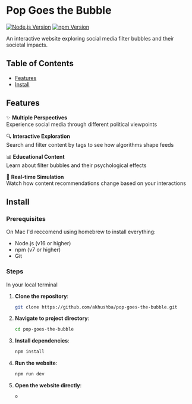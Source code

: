 # Pop Goes the Bubble

[![Node.js Version](https://img.shields.io/badge/node-%3E%3D16.0.0-brightgreen)](https://nodejs.org/)
[![npm Version](https://img.shields.io/badge/npm-%3E%3D7.0.0-blue)](https://www.npmjs.com/)

An interactive website exploring social media filter bubbles and their societal impacts.

## Table of Contents

- [Features](#features)
- [Install](#install)

## Features

✨ **Multiple Perspectives**  
Experience social media through different political viewpoints

🔍 **Interactive Exploration**  
Search and filter content by tags to see how algorithms shape feeds

📊 **Educational Content**  
Learn about filter bubbles and their psychological effects

🔄 **Real-time Simulation**  
Watch how content recommendations change based on your interactions

## Install

### Prerequisites

On Mac I'd reccomend using homebrew to install everything:

- Node.js (v16 or higher)
- npm (v7 or higher)
- Git

### Steps

In your local terminal

1. **Clone the repository**:
   ```bash
   git clone https://github.com/akhushba/pop-goes-the-bubble.git
   ```
2. **Navigate to project directory**:
   ```bash
   cd pop-goes-the-bubble
   ```
3. **Install dependencies**:
   ```bash
   npm install
   ```
4. **Run the website**:
   ```bash
   npm run dev
   ```
5. **Open the website directly**:
   ```bash
   o
   ```
